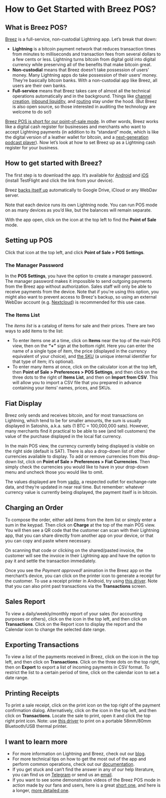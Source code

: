 # How to Get Started with Breez POS?

## What is Breez POS?
[Breez](https://breez.technology/technology.html) is a full-service, non-custodial Lightning app. Let’s break that down:
* **Lightning** is a bitcoin payment network that reduces transaction times from minutes to milliseconds and transaction fees from several dollars to a few cents or less. Lightning turns bitcoin from digital gold into digital currency while preserving all of the benefits that make bitcoin great. 
* **Non-custodial** means that Breez doesn’t take possession of users’ money. Many Lightning apps do take possession of their users’ money. They’re basically bitcoin banks. With a non-custodial app like Breez, all users are their own banks.
* **Full-service** means that Breez takes care of almost all the technical operations automatically and in the background. Things like [channel creation](https://medium.com/breez-technology/the-breez-release-candidate-getting-lightning-ready-for-the-global-takeover-b5d1f9756229), [inbound liquidity](https://medium.com/breez-technology/lightning-economics-how-i-learned-to-stop-worrying-and-love-inbound-liquidity-511d05aa8b8b), and [routing](https://medium.com/breez-technology/lightning-network-routing-privacy-and-efficiency-in-a-positive-sum-game-b8e443f50247) stay under the hood. (But Breez is also open source, so those interested in auditing the technology are welcome to do so!)

[Breez POS is short for our point-of-sale mode](https://medium.com/breez-technology/breezs-point-of-sale-mode-a-new-tool-for-the-day-after-tomorrow-fb8c0ba660a5). In other words, Breez works like a digital cash register for businesses and merchants who want to accept Lightning payments (in addition to its “standard” mode, which is like the digital version of a leather wallet for bitcoin, and a [next-generation podcast player](https://medium.com/breez-technology/podcasts-on-breez-streaming-sats-for-streaming-ideas-d9361ae8a627)). 
Now let’s look at how to set Breez up as a Lightning cash register for your business.
## How to get started with Breez?
The first step is to download the app. It’s available for [Android](https://play.google.com/apps/testing/com.breez.client) and [iOS](https://testflight.apple.com/join/wPju2Du7) (install TestFlight and click the link from your device). 

Breez [backs itself up](Backup-FAQ.md) automatically to Google Drive, iCloud or any WebDav server.

Note that each device runs its own Lightning node. You can run POS mode on as many devices as you’d like, but the balances will remain separate.

With the app open, click on the icon at the top left to find the **Point of Sale** mode.

## Setting up POS
Click that icon at the top left, and click **Point of Sale > POS Settings**.
### The Manager Password
In the **POS Settings**, you have the option to create a manager password. The manager password makes it impossible to send outgoing payments from the Breez app without authorization. Sales staff will only be able to receive payments from the device. Note that if you're using this option, you might also want to prevent access to Breez's backup, so using an external WebDav account (e.g. [Nextcloud](https://nextcloud.com/signup)) is recommended for this use case.
### The Items List
The _items list_ is a catalog of items for sale and their prices. There are two ways to add items to the list:
* To enter items one at a time, click on **Items** near the top of the main POS view, then on the **“+”** sign at the bottom right. Here you can enter the name of a single type of item, the price (displayed in the currency equivalent of your choice), and [the SKU](https://squareup.com/us/en/townsquare/stock-keeping-unit) (a unique internal identifier for that type of item; it’s optional).
* To enter many items at once, click on the calculator icon at the top left, then **Point of Sale > Preferences > POS Settings**, and then click on the three dots to the right of **Items List**, and then on **Import from CSV**. This will allow you to import a CSV file that you prepared in advance containing your items’ names, prices, and SKUs.
## Fiat Display	
Breez only sends and receives bitcoin, and for most transactions on Lightning, which tend to be for smaller amounts, the sum is usually displayed in Satoshis, a.k.a. sats (1 BTC = 100,000,000 sats). However, many merchants find it practical to be able to see (and tell customers) the value of the purchase displayed in the local fiat currency.

In the main POS view, the currency currently being displayed is visible on the right side (default is SAT). There is also a drop-down list of other currencies available to display. To add or remove currencies from this drop-down list, click on **Point of Sale > Preferences > Fiat Currencies**. Then simply check the currencies you would like to have in your drop-down menu and uncheck those you would like to omit.

The values displayed are from [yadio](https://yadio.io/), a respected outlet for exchange-rate data, and they’re updated in near real time. But remember: whatever currency value is currently being displayed, the payment itself is in bitcoin.
## Charging an Order
To compose the order, either add items from the item list or simply enter a sum in the keypad. Then click on **Charge** at the top of the main POS view. You will then see a QR code that the customer can scan with their Lightning app, that you can share directly from another app on your device, or that you can copy and paste where necessary.

On scanning that code or clicking on the shared/pasted invoice, the customer will see the invoice in their Lightning app and have the option to pay it and settle the transaction immediately.

Once you see the _Payment approved!_ animation in the Breez app on the merchant’s device, you can click on the printer icon to generate a receipt for the customer. To use a receipt printer in Android, try using [this driver](https://play.google.com/store/apps/details?id=me.shadura.escposprint&hl=en&gl=US). Note that you can also print past transactions via the **Transactions** screen.

## Sales Report
To view a daily/weekly/monthly report of your sales (for accounting purposes or others), click on the icon in the top left, and then click on **Transactions**. Click on the Report icon to display the report and the Calendar icon to change the selected date range. 

## Exporting Transactions
To view a list of the payments received in Breez, click on the icon in the top left, and then click on **Transactions**. Click on the three dots on the top right, then on **Export** to export a list of incoming payments in CSV format. To restrict the list to a certain period of time, click on the calendar icon to set a date range.

## Printing Receipts
To print a sale receipt, click on the print icon on the top right of the payment confirmation dialog. Alternatively, click on the icon in the top left, and then click on **Transactions**. Locate the sale to print, open it and click the top right print icon. 
Note: use [this driver](https://play.google.com/store/apps/details?id=me.shadura.escposprint) to print on a portable 58mm/80mm Bluetooth/USB thermal printer. 

## I want to learn more
* For more information on Lightning and Breez, check out our [blog](https://medium.com/breez-technology). 
* For more technical tips on how to get the most out of the app and perform common operations, check out our [documentation](Introducing-Breez.md).
* If you get stuck and can’t find the answer in any of our help literature, you can find us on [Telegram](https://t.me/breez_lightning) or send us an [email](mailto:contact@breez.technology).
* If you want to see some demonstration videos of the Breez POS mode in action made by our fans and users, here is a great [short one](https://www.youtube.com/watch?v=0knlEAnFTs0), and here is a longer, [more detailed one](https://www.youtube.com/watch?v=TjdS3fTOZ04).
